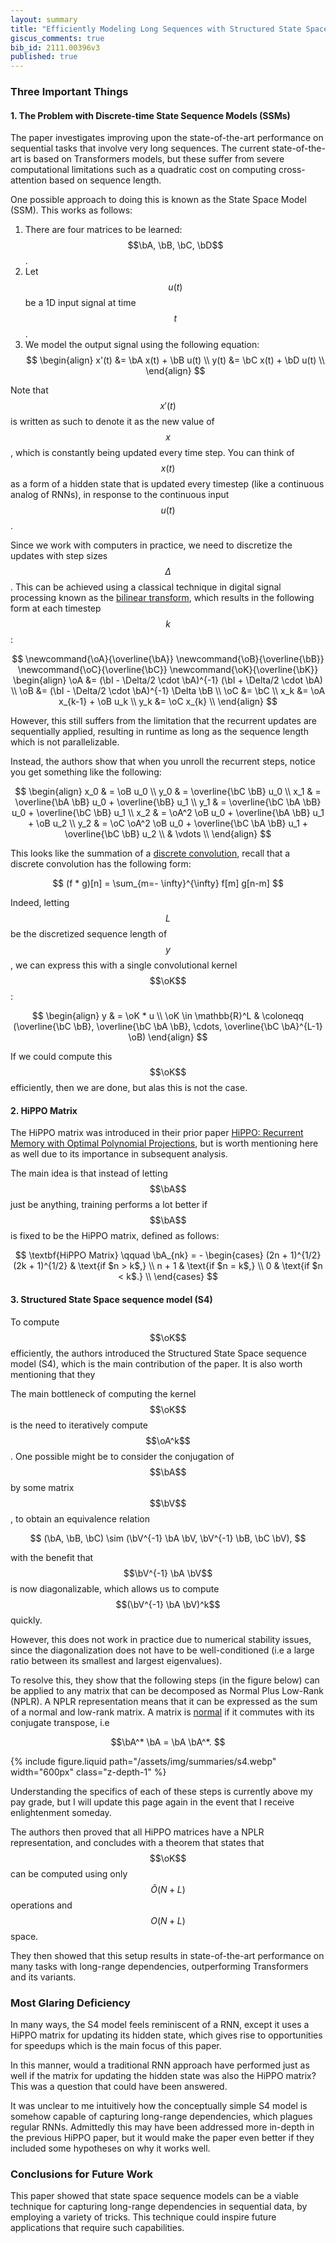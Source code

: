 ```yaml
---
layout: summary
title: "Efficiently Modeling Long Sequences with Structured State Spaces"
giscus_comments: true
bib_id: 2111.00396v3
published: true
---
```


### Three Important Things

#### 1. The Problem with Discrete-time State Sequence Models (SSMs)

The paper investigates improving upon the state-of-the-art performance on
sequential tasks that involve very long sequences. The current state-of-the-art
is based on Transformers models, but these suffer from severe computational
limitations such as a quadratic cost on computing cross-attention based on
sequence length.

One possible approach to doing this is known as the State Space Model (SSM). This works as follows:

1. There are four matrices to be learned: $$\bA, \bB, \bC, \bD$$.
2. Let $$u(t)$$ be a 1D input signal at time $$t$$.
3. We model the output signal using the following equation:
   $$
       \begin{align}
           x'(t) &= \bA x(t) + \bB u(t) \\
           y(t)  &= \bC x(t) + \bD u(t) \\
       \end{align}
   $$

Note that $$x'(t)$$ is written as such to denote it as the new value of $$x$$,
which is constantly being updated every time step. You can think of $$x(t)$$ as
a form of a hidden state that is updated every timestep (like a continuous
analog of RNNs), in response to the continuous input $$u(t)$$.

Since we work with computers in practice, we need to discretize the updates with
step sizes $$\Delta$$. This can be achieved using a classical technique in digital
signal processing known as the [bilinear transform](https://en.wikipedia.org/wiki/Bilinear_transform),
which results in the following form at each timestep $$k$$:

$$
\newcommand{\oA}{\overline{\bA}}
\newcommand{\oB}{\overline{\bB}}
\newcommand{\oC}{\overline{\bC}}
\newcommand{\oK}{\overline{\bK}}
    \begin{align}
        \oA &= (\bI - \Delta/2 \cdot \bA)^{-1} (\bI + \Delta/2 \cdot \bA) \\
        \oB &= (\bI - \Delta/2 \cdot \bA)^{-1} \Delta \bB \\
        \oC &= \bC \\
        x_k &= \oA x_{k-1} + \oB u_k \\
        y_k &= \oC x_{k} \\
    \end{align}
$$

However, this still suffers from the limitation that the recurrent updates are
sequentially applied, resulting in runtime as long as the sequence length which is
not parallelizable.

Instead, the authors show that when you unroll the recurrent steps,
notice you get something like the following:

$$
\begin{align}
    x_0 & = \oB u_0                                             \\
    y_0 & = \overline{\bC \bB} u_0                              \\
    x_1 & = \overline{\bA \bB} u_0 + \overline{\bB} u_1         \\
    y_1 & = \overline{\bC \bA \bB} u_0 + \overline{\bC \bB} u_1 \\
    x_2 & = \oA^2 \oB  u_0 + \overline{\bA \bB} u_1 + \oB u_2   \\
    y_2 & = \oC \oA^2 \oB u_0 +
    \overline{\bC \bA \bB} u_1 +
    \overline{\bC \bB} u_2                                      \\
    & \vdots \\
\end{align}
$$

This looks like the summation of a [discrete
convolution](https://en.wikipedia.org/wiki/Convolution#Discrete_convolution),
recall that a discrete convolution has the following form:

$$
(f * g)[n] = \sum_{m=- \infty}^{\infty} f[m] g[n-m]
$$

Indeed, letting $$L$$ be the discretized sequence length of $$y$$,
we can express this with a single convolutional kernel $$\oK$$:

$$
\begin{align}
    y            & = \oK * u                                                                                    \\
    \oK \in \mathbb{R}^L & \coloneqq (\overline{\bC \bB}, \overline{\bC \bA \bB}, \cdots, \overline{\bC \bA}^{L-1} \oB)
\end{align}
$$

If we could compute this $$\oK$$ efficiently, then we are done, but alas this is not the case.

#### 2. HiPPO Matrix

The HiPPO matrix was introduced in their prior paper [HiPPO: Recurrent Memory
with Optimal Polynomial Projections](https://arxiv.org/abs/2008.07669), but is
worth mentioning here as well due to its importance in subsequent analysis.

The main idea is that instead of letting $$\bA$$ just be anything,
training performs a lot better if $$\bA$$ is fixed to be the HiPPO
matrix, defined as follows:

$$
    \textbf{HiPPO Matrix} \qquad \bA_{nk} = -
    \begin{cases}
        (2n + 1)^{1/2} (2k + 1)^{1/2} & \text{if $n > k$,} \\
        n + 1                         & \text{if $n = k$,} \\
        0                             & \text{if $n < k$.} \\
    \end{cases}
$$

#### 3. Structured State Space sequence model (S4)

To compute $$\oK$$ efficiently, the authors introduced the Structured State Space sequence model (S4),
which is the main contribution of the paper.
It is also worth mentioning that they

The main bottleneck of computing the kernel $$\oK$$ is the need to iteratively compute $$\oA^k$$.
One possible might be to consider the conjugation of $$\bA$$ by some matrix
$$\bV$$, to obtain an equivalence relation

$$
(\bA, \bB, \bC) \sim (\bV^{-1} \bA \bV, \bV^{-1} \bB, \bC \bV),
$$

with the benefit that $$\bV^{-1} \bA \bV$$ is now diagonalizable,
which allows us to compute $$(\bV^{-1} \bA \bV)^k$$ quickly.

However, this does not work in practice due to numerical stability issues,
since the diagonalization does not have to be well-conditioned (i.e a large
ratio between its smallest and largest eigenvalues).

To resolve this, they show that the following steps (in the figure below) can be
applied to any
matrix that can be decomposed as Normal Plus Low-Rank (NPLR).
A NPLR representation means that it can be expressed as the sum of a normal and
low-rank matrix. A matrix is [normal](https://en.wikipedia.org/wiki/Normal_matrix) if it commutes with its conjugate transpose, i.e

$$\bA^* \bA = \bA \bA^*. $$

{% include figure.liquid
    path="/assets/img/summaries/s4.webp"
    width="600px"
    class="z-depth-1"
%}

Understanding the specifics of each of these steps is currently above my pay
grade, but I will update this page again in the event that I receive
enlightenment someday.

The authors then proved that all HiPPO matrices have a NPLR representation,
and concludes with a theorem that states that $$\oK$$ can be computed
using only $$\tilde{O}(N + L)$$ operations and $$O(N + L)$$ space.

They then showed that this setup results in state-of-the-art performance on many
tasks with long-range dependencies, outperforming Transformers and its variants.

### Most Glaring Deficiency

In many ways, the S4 model feels reminiscent of a RNN, except it uses a HiPPO
matrix for updating its hidden state, which gives rise to opportunities for
speedups which is the main focus of this paper.

In this manner, would a traditional RNN approach have performed just as well
if the matrix for updating the hidden state was also the HiPPO matrix?
This was a question that could have been answered.

It was unclear to me intuitively how the conceptually simple S4 model is
somehow capable of capturing long-range dependencies, which plagues regular
RNNs. Admittedly this may have been addressed more in-depth in the previous
HiPPO paper, but it would make the paper even better if they included some
hypotheses on why it works well.

### Conclusions for Future Work

This paper showed that state space sequence models can be a viable technique for
capturing long-range dependencies in sequential data, by employing a variety of
tricks. This technique could inspire future applications that require such
capabilities.
